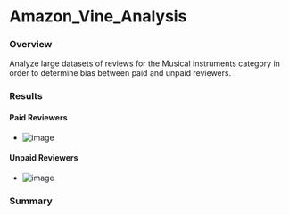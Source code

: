 # Amazon_Vine_Analysis
### Overview
Analyze large datasets of reviews for the Musical Instruments category in order to determine bias between paid and unpaid reviewers.

### Results
#### Paid Reviewers
 - ![image](https://user-images.githubusercontent.com/81878169/130381465-30f56bd4-399f-4ecf-aa75-94b2bf7e7c5e.png)

#### Unpaid Reviewers
 - ![image](https://user-images.githubusercontent.com/81878169/130381501-3a02c57a-3aa2-45bf-8297-0ce40a173984.png)


### Summary

